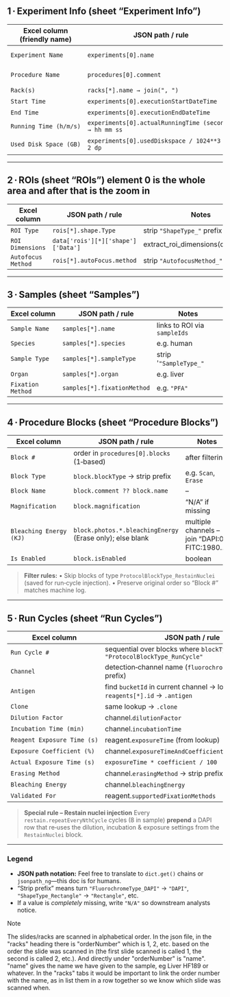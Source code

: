 
## 1 · Experiment Info (sheet **“Experiment Info”**)

| Excel column (friendly name) | JSON path / rule                                        | Notes                               |
| ---------------------------- | ------------------------------------------------------- | ----------------------------------- |
| `Experiment Name`            | `experiments[0].name`                                   | first (and only) experiment block   |
| `Procedure Name`             | `procedures[0].comment`           | “Standard procedure” in sample      |
| `Rack(s)`                    | `racks[*].name → join(", ")`                            | comma‑separate if >1                |
| `Start Time`                 | `experiments[0].executionStartDateTime`                 | ISO‑8601 UTC                        |
| `End Time`                   | `experiments[0].executionEndDateTime`                   |  –                                  |
| `Running Time (h/m/s)`       | `experiments[0].actualRunningTime (seconds) → hh mm ss` | `timedelta(seconds=...)`            |
| `Used Disk Space (GB)`       | `experiments[0].usedDiskspace / 1024**3 → 2 dp`         | unknown unit → assume bytes for now |

---

## 2 · ROIs (sheet **“ROIs”**) element 0 is the whole area and after that is the zoom in

| Excel column       | JSON path / rule           | Notes                       |
| ------------------ | -------------------------- | --------------------------- |
| `ROI Type`         | `rois[*].shape.Type`       | strip `"ShapeType_"` prefix |
| `ROI Dimensions`   | `data['rois'][*]['shape']['Data']`| extract_roi_dimensions(data['rois'])
| `Autofocus Method` | `rois[*].autoFocus.method` | strip `"AutofocusMethod_"`  |

---

## 3 · Samples (sheet **“Samples”**)

| Excel column      | JSON path / rule            | Notes                        |
| ----------------- | --------------------------- | ---------------------------- |
| `Sample Name`     | `samples[*].name`           | links to ROI via `sampleIds` |
| `Species`         | `samples[*].species`        | e.g. human                         |
| `Sample Type`     | `samples[*].sampleType`     | strip  '`"SampleType_"`        |
| `Organ`           | `samples[*].organ`          | e.g. liver                          |
| `Fixation Method` | `samples[*].fixationMethod` | e.g. `"PFA"`           |

---

## 4 · Procedure Blocks (sheet **“Procedure Blocks”**)

| Excel column            | JSON path / rule                                          | Notes                                         |
| ----------------------- | --------------------------------------------------------- | --------------------------------------------- |
| `Block #`               | order in `procedures[0].blocks` (1‑based)                 | after filtering                               |
| `Block Type`            | `block.blockType` → strip prefix                          | e.g. `Scan`, `Erase`                          |
| `Block Name`            | `block.comment ?? block.name`                             | –                                             |
| `Magnification`         | `block.magnification`                                     | “N/A” if missing                              |
| `Bleaching Energy (KJ)` | `block.photos.*.bleachingEnergy` (Erase only); else blank | multiple channels – join “DAPI:0; FITC:1980…” |
| `Is Enabled`            | `block.isEnabled`                                         | boolean                                       |

> **Filter rules:**
> • Skip blocks of type `ProtocolBlockType_RestainNuclei` (saved for run‑cycle injection).
> • Preserve original order so “Block #” matches machine log.

---

## 5 · Run Cycles (sheet **“Run Cycles”**)

| Excel column                | JSON path / rule                                                                         | Notes                  |
| --------------------------- | ---------------------------------------------------------------------------------------- | ---------------------- |
| `Run Cycle #`               | sequential over blocks where `blockType == "ProtocolBlockType_RunCycle"`                 | –                      |
| `Channel`                   | detection‑channel name (`fluorochromeType` → strip prefix)                               | DAPI, FITC, PE, APC    |
| `Antigen`                   | find `bucketId` in current channel → look up **top‑level** `reagents[*].id` → `.antigen` | blank for DAPI/restain |
| `Clone`                     | same lookup → `.clone`                                                                   | blank possible         |
| `Dilution Factor`           | channel.`dilutionFactor`                                                                 | integer                |
| `Incubation Time (min)`     | channel.`incubationTime`                                                                 | –                      |
| `Reagent Exposure Time (s)` | reagent.`exposureTime` (from lookup)                                                     | –                      |
| `Exposure Coefficient (%)`  | channel.`exposureTimeAndCoefficient.timeCoefficient`                                     | –                      |
| `Actual Exposure Time (s)`  | `exposureTime * coefficient / 100`                                                       | float                  |
| `Erasing Method`            | channel.`erasingMethod` → strip prefix                                                   | –                      |
| `Bleaching Energy`          | channel.`bleachingEnergy`                                                                | 0 for none             |
| `Validated For`             | reagent.`supportedFixationMethods`                                                       | may be CSV             |

> **Special rule – Restain nuclei injection**
> Every `restain.repeatEveryNthCycle` cycles (8 in sample) **prepend** a DAPI row that re‑uses the dilution, incubation & exposure settings from the `RestainNuclei` block.

---

### Legend

* **JSON path notation:** Feel free to translate to `dict.get()` chains or `jsonpath_ng`—this doc is for humans.
* “Strip prefix” means turn `"FluorochromeType_DAPI"` → `"DAPI"`, `"ShapeType_Rectangle"` → `"Rectangle"`, etc.
* If a value is *completely* missing, write `"N/A"` so downstream analysts notice.



Note

The slides/racks are scanned in alphabetical order. In the json file, in the "racks" heading there is "orderNumber" which is 1, 2, etc. based on the order the slide was scanned in (the first slide scanned is called 1, the second is called 2, etc.). And directly under "orderNumber" is "name". "name" gives the name we have given to the sample, eg Liver HF189 or whatever. In the "racks" tabs it would be important to link the order number with the name, as in list them in a row together so we know which slide was scanned when. 


